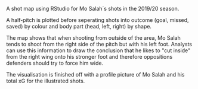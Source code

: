 A shot map using RStudio for Mo Salah´s shots in the 2019/20 season.

A half-pitch is plotted before seperating shots into outcome (goal, missed, saved) by colour and body part (head, left, right) by shape. 

The map shows that when shooting from outside of the area, Mo Salah tends to shoot from the right side of the pitch but with his left foot. Analysts can use this information to draw the conclusion that he likes to "cut inside" from the right wing onto his stronger foot and therefore oppositions defenders should try to force him wide. 

The visualisation is finished off with a profile picture of Mo Salah and his total xG for the illustrated shots.
